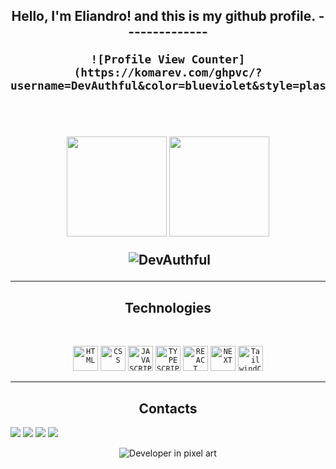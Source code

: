 
<h2 align="center">Hello, I'm Eliandro! and this is my github profile.
 --------------
 <div align="center">
  
    ![Profile View Counter](https://komarev.com/ghpvc/?username=DevAuthful&color=blueviolet&style=plastic)
  
</div>
  
<br />
<br />

<div align="center">
  <img height="160em" align="center" src="https://github-readme-stats.vercel.app/api?username=DevAuthful&show_icons=true&theme=dracula"> 
  <img height="160em" align="center" src="https://github-readme-stats.vercel.app/api/top-langs/?username=DevAuthful&layout=compact&theme=dracula"> 
</div>

<br />

<div align="center">&nbsp;<img src="https://github-readme-streak-stats.herokuapp.com?user=DevAuthful&theme=dracula" alt="DevAuthful" /></div>
  
  
---

<h2 align="center">Technologies</h2>
<br>
<p align="center">
  <div align="center">
<code><img height="40" src="https://cdn.iconscout.com/icon/free/png-256/html5-40-1175193.png" title="HTML"></code>
<code><img height="40" src="https://camo.githubusercontent.com/b059b3150634ebbb37fac310309b3c4a841b0ecdabcc7409c0067397f8a3931b/687474703a2f2f696f31332d686967682d6470692e61707073706f742e636f6d2f696d616765732f435353335f4c6f676f2e737667" title="CSS"></code> 
<code><img height="40" src="https://logospng.org/download/javascript/logo-javascript-icon-1024.png" title="JAVASCRIPT"></code> 
<code><img height="40" src="https://upload.wikimedia.org/wikipedia/commons/thumb/4/4c/Typescript_logo_2020.svg/1200px-Typescript_logo_2020.svg.png" title="TYPESCRIPT"></code> 
<code><img height="40" src="https://cdn.auth0.com/blog/react-js/react.png" title="REACT"></code> 
<code><img height="40" src="https://next-book-portfolio-site.vercel.app/images/next.svg" title="NEXT"></code>
<code><img height="40" src="https://cdn.jsdelivr.net/gh/devicons/devicon/icons/tailwindcss/tailwindcss-plain.svg" title="TailwindCSS"></code> 
</div>
  </p>

 ---
<h2 align="center">Contacts</h2>

<a href="#" target="_blank"><img src="https://img.shields.io/badge/YouTube-FF0000?style=for-the-badge&logo=youtube&logoColor=white" target="_blank"></a>
<a href="https://www.instagram.com/eliandrodviana/" target="_blank"><img src="https://img.shields.io/badge/-Instagram-%23E4405F?style=for-the-badge&logo=instagram&logoColor=white" target="_blank"></a>
<a href = "mailto:eliandrodviana@gmail.com"><img src="https://img.shields.io/badge/Gmail-D14836?style=for-the-badge&logo=gmail&logoColor=white" target="_blank"></a>
<a href="[https://www.linkedin.com/in/seu-usuário-linkedln-aqui](https://www.linkedin.com/in/eliandro-daniel-viana-068320262/)" target="_blank"><img src="https://img.shields.io/badge/-LinkedIn-%230077B5?style=for-the-badge&logo=linkedin&logoColor=white" target="_blank"></a>   
<div align="center">
  
![Developer in pixel art](https://camo.githubusercontent.com/deb3dfb62bf6c11cdb41b1a4ddf18cd2f73fc01b2b05b6f17955ca6b4e31cb5a/68747470733a2f2f6d69722d73332d63646e2d63662e626568616e63652e6e65742f70726f6a6563745f6d6f64756c65732f66732f32326232323238373630323532332e356462643239303831353631642e676966)
  
</div>
